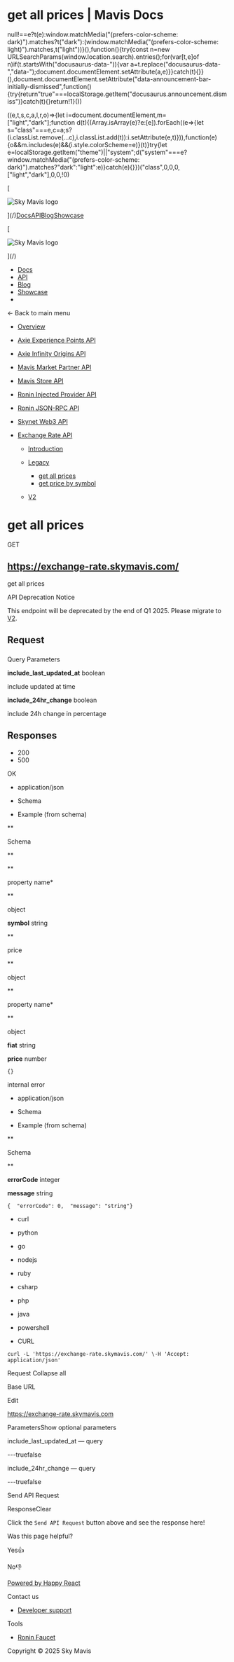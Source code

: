 # get all prices | Mavis Docs

null!==e?t(e):window.matchMedia("(prefers-color-scheme: dark)").matches?t("dark"):(window.matchMedia("(prefers-color-scheme: light)").matches,t("light"))}(),function(){try{const n=new URLSearchParams(window.location.search).entries();for(var\[t,e\]of n)if(t.startsWith("docusaurus-data-")){var a=t.replace("docusaurus-data-","data-");document.documentElement.setAttribute(a,e)}}catch(t){}}(),document.documentElement.setAttribute("data-announcement-bar-initially-dismissed",function(){try{return"true"===localStorage.getItem("docusaurus.announcement.dismiss")}catch(t){}return!1}())

((e,t,s,c,a,l,r,o)=>{let i=document.documentElement,m=\["light","dark"\];function d(t){(Array.isArray(e)?e:\[e\]).forEach((e=>{let s="class"===e,c=a;s?(i.classList.remove(...c),i.classList.add(t)):i.setAttribute(e,t)})),function(e){o&&m.includes(e)&&(i.style.colorScheme=e)}(t)}try{let e=localStorage.getItem("theme")||"system";d("system"===e?window.matchMedia("(prefers-color-scheme: dark)").matches?"dark":"light":e)}catch(e){}})("class",0,0,0,\["light","dark"\],0,0,!0)

[

![Sky Mavis logo](/img/logo-dark.png)

](/)[Docs](/)[API](/api)[Blog](/blog)[Showcase](/showcase)

[

![Sky Mavis logo](/img/logo-dark.png)

](/)

-   [Docs](/)
-   [API](/api)
-   [Blog](/blog)
-   [Showcase](/showcase)
-   

← Back to main menu

-   [Overview](/api)
    
-   [Axie Experience Points API](/api/axp/axp-endpoints)
    
-   [Axie Infinity Origins API](/api/origins/origins-endpoints)
    
-   [Mavis Market Partner API](/api/mavis-market/mavis-market-partner-api)
    
-   [Mavis Store API](/api/mavis-store)
-   [Ronin Injected Provider API](/api/wallet/injected-provider)
-   [Ronin JSON-RPC API](/api/rpc/ronin-json-rpc)
    
-   [Skynet Web3 API](/api/web3/skynet-web-3-api)
    
-   [Exchange Rate API](/api/exchange-rate/skymavis-exchangerate-api)
    
    -   [Introduction](/api/exchange-rate/skymavis-exchangerate-api)
    -   [Legacy](/api/exchange-rate/get-all-prices)
        
        -   [get all prices](/api/exchange-rate/get-all-prices)
        -   [get price by symbol](/api/exchange-rate/get-price-by-symbol)
    -   [V2](/api/exchange-rate/get-all-prices)
        

# get all prices

GET 

## https://exchange-rate.skymavis.com/

get all prices

API Deprecation Notice

This endpoint will be deprecated by the end of Q1 2025. Please migrate to [V2](/api/exchange-rate/get-all-token-prices).

## Request[​](/api/exchange-rate/get-all-prices#request "Direct link to Request")

### 

Query Parameters

**include\_last\_updated\_at** boolean

include updated at time

**include\_24hr\_change** boolean

include 24h change in percentage

## Responses[​](/api/exchange-rate/get-all-prices#responses "Direct link to Responses")

-   200
-   500

OK

-   application/json

-   Schema
-   Example (from schema)

**

Schema

**

**

property name\*

**

object

**symbol** string

**

price

**

object

**

property name\*

**

object

**fiat** string

**price** number

```
{}
```

internal error

-   application/json

-   Schema
-   Example (from schema)

**

Schema

**

**errorCode** integer

**message** string

```
{  "errorCode": 0,  "message": "string"}
```

-   curl
-   python
-   go
-   nodejs
-   ruby
-   csharp
-   php
-   java
-   powershell

-   CURL

```
curl -L 'https://exchange-rate.skymavis.com/' \-H 'Accept: application/json'
```

Request Collapse all

Base URL

Edit

https://exchange-rate.skymavis.com

ParametersShow optional parameters

include\_last\_updated\_at — query

\---truefalse

include\_24hr\_change — query

\---truefalse

Send API Request

ResponseClear

Click the `Send API Request` button above and see the response here!

Was this page helpful?

Yes👍

No👎

[Powered by Happy React](https://happyreact.com/?utm_source=https://docs.skymavis.com&utm_medium=widget&utm_campaign=footer)

Contact us

-   [Developer support](mailto:developersupport@skymavis.com)

Tools

-   [Ronin Faucet](https://faucet.roninchain.com/)

Copyright © 2025 Sky Mavis
